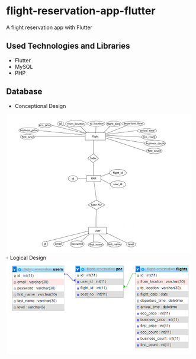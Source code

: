 # flight-reservation-app-flutter
A flight reservation app with Flutter

## Used Technologies and Libraries
- Flutter
- MySQL
- PHP

## Database
- Conceptional Design
<img src="flight_reservation/screenshots/conceptual_design.png" width=500>
- Logical Design
<img src="flight_reservation/screenshots/logical_design.png" width=500>
